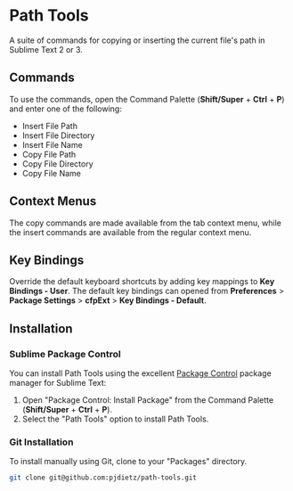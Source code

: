# Path Tools

A suite of commands for copying or inserting the current file's path in Sublime Text 2 or 3.

## Commands

To use the commands, open the Command Palette (**Shift/Super** + **Ctrl** + **P**) and enter one of the following:
- Insert File Path
- Insert File Directory
- Insert File Name
- Copy File Path
- Copy File Directory
- Copy File Name

## Context Menus
The copy commands are made available from the tab context menu, while the insert commands are available from the regular context menu.

## Key Bindings
Override the default keyboard shortcuts by adding key mappings to **Key Bindings - User**.
The default key bindings can opened from **Preferences** > **Package Settings** > **cfpExt** > **Key Bindings - Default**.

## Installation

### Sublime Package Control
You can install Path Tools using the excellent [Package Control][] package manager for Sublime Text:

1. Open "Package Control: Install Package" from the Command Palette (**Shift/Super** + **Ctrl** + **P**).
2. Select the "Path Tools" option to install Path Tools.

[Package Control]: http://wbond.net/sublime_packages/package_control

### Git Installation

To install manually using Git, clone to your "Packages" directory.

```bash
git clone git@github.com:pjdietz/path-tools.git
```
